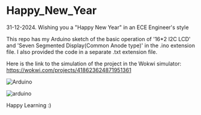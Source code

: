 # Happy_New_Year
31-12-2024.
Wishing you a "Happy New Year" in an ECE Engineer's style

This repo has my Arduino sketch of the basic operation of '16*2 I2C LCD' and 'Seven Segmented Display(Common Anode type)' in the .ino extension file.
I also provided the code in a  separate .txt extension file.

Here is the link to the simulation of the project in the Wokwi simulator: https://wokwi.com/projects/418623624871951361

![Arduino](https://github.com/user-attachments/assets/efabce20-d1b2-4ac9-aa62-51b22baf0c70)

![arduino](https://github.com/user-attachments/assets/17b209ac-3b70-48a6-8302-333b5e00cb46)

Happy Learning :)

